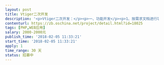 ```yaml
---                
layout: post       
title: Vtiger二次开发           
description: '<p>Vtiger二次开发：</p><p>一、功能开发</p><p>1、按需求文档进行功能开发</p><p>2、接口开发费用一共2000元</p><p>三、交付</p><p>1、交付项目源代码</p><p>2、交付开发好的接口文档</p><p>2、交付增量sql(如有增量sql)</p>'     
contenturl: https://zb.oschina.net/project/detail.html?id=18025      
tags: [PHP,WEB应用]            
salary: 2000-2000元          
publish_time: '2018-02-05 11:33:21'         
start_time: '2018-02-05 11:33:21'           
apply: 1                   
time_range: 30 天              
status: 招募中                  
---                 
```

